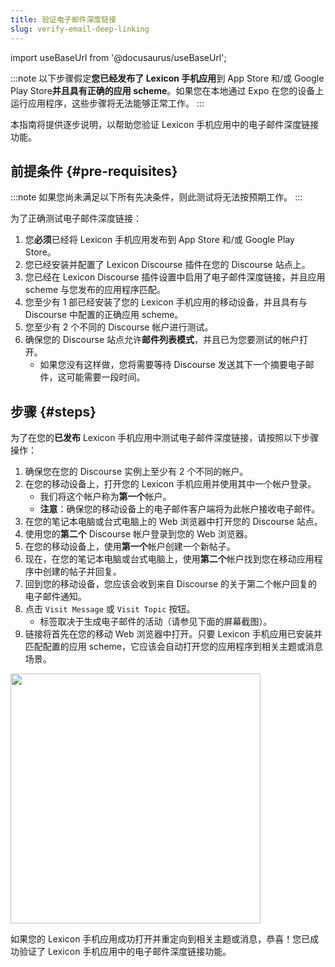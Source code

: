 ```yaml
---
title: 验证电子邮件深度链接
slug: verify-email-deep-linking
---
```


import useBaseUrl from '@docusaurus/useBaseUrl';

:::note
以下步骤假定**您已经发布了 Lexicon 手机应用**到 App Store 和/或 Google Play Store**并且具有正确的应用 scheme**。如果您在本地通过 Expo 在您的设备上运行应用程序，这些步骤将无法能够正常工作。
:::

本指南将提供逐步说明，以帮助您验证 Lexicon 手机应用中的电子邮件深度链接功能。

## 前提条件 {#pre-requisites}

:::note
如果您尚未满足以下所有先决条件，则此测试将无法按预期工作。
:::

为了正确测试电子邮件深度链接：

1. 您**必须**已经将 Lexicon 手机应用发布到 App Store 和/或 Google Play Store。
2. 您已经安装并配置了 Lexicon Discourse 插件在您的 Discourse 站点上。
3. 您已经在 Lexicon Discourse 插件设置中启用了电子邮件深度链接，并且应用 scheme 与您发布的应用程序匹配。
4. 您至少有 1 部已经安装了您的 Lexicon 手机应用的移动设备，并且具有与 Discourse 中配置的正确应用 scheme。
5. 您至少有 2 个不同的 Discourse 帐户进行测试。
6. 确保您的 Discourse 站点允许**邮件列表模式**，并且已为您要测试的帐户打开。
   - 如果您没有这样做，您将需要等待 Discourse 发送其下一个摘要电子邮件，这可能需要一段时间。

## 步骤 {#steps}

为了在您的**已发布** Lexicon 手机应用中测试电子邮件深度链接，请按照以下步骤操作：

1. 确保您在您的 Discourse 实例上至少有 2 个不同的帐户。
2. 在您的移动设备上，打开您的 Lexicon 手机应用并使用其中一个帐户登录。
   - 我们将这个帐户称为**第一个**帐户。
   - **注意**：确保您的移动设备上的电子邮件客户端将为此帐户接收电子邮件。
3. 在您的笔记本电脑或台式电脑上的 Web 浏览器中打开您的 Discourse 站点。
4. 使用您的**第二个** Discourse 帐户登录到您的 Web 浏览器。
5. 在您的移动设备上，使用**第一个**帐户创建一个新帖子。
6. 现在，在您的笔记本电脑或台式电脑上，使用**第二个**帐户找到您在移动应用程序中创建的帖子并回复。
7. 回到您的移动设备，您应该会收到来自 Discourse 的关于第二个帐户回复的电子邮件通知。
8. 点击 `Visit Message` 或 `Visit Topic` 按钮。
   - 标签取决于生成电子邮件的活动（请参见下面的屏幕截图）。
9. 链接将首先在您的移动 Web 浏览器中打开。只要 Lexicon 手机应用已安装并匹配配置的应用 scheme，它应该会自动打开您的应用程序到相关主题或消息场景。

<div style={{textAlign: 'center'}}>
    <img width="400"  src={useBaseUrl('/img/screenshot/Discourse-Plugin-Email-notification.png')} />
</div>

如果您的 Lexicon 手机应用成功打开并重定向到相关主题或消息，恭喜！您已成功验证了 Lexicon 手机应用中的电子邮件深度链接功能。

